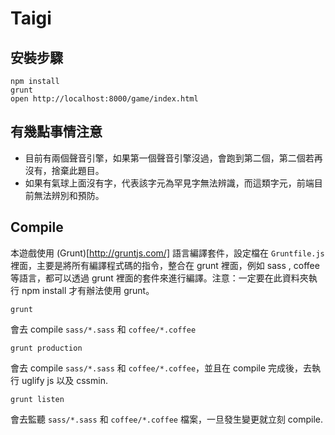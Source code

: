 # Taigi

## 安裝步驟
```shell
npm install
grunt
open http://localhost:8000/game/index.html
```

## 有幾點事情注意
* 目前有兩個聲音引擎，如果第一個聲音引擎沒過，會跑到第二個，第二個若再沒有，捨棄此題目。
* 如果有氣球上面沒有字，代表該字元為罕見字無法辨識，而這類字元，前端目前無法辨別和預防。


## Compile

本遊戲使用 (Grunt)[http://gruntjs.com/] 語言編譯套件，設定檔在 `Gruntfile.js` 裡面，主要是將所有編譯程式碼的指令，整合在 grunt 裡面，例如 sass , coffee 等語言，都可以透過 grunt 裡面的套件來進行編譯。注意：一定要在此資料夾執行 npm install 才有辦法使用 grunt。

```shell
grunt
```
會去 compile `sass/*.sass` 和 `coffee/*.coffee`

```shell
grunt production
```
會去 compile `sass/*.sass` 和 `coffee/*.coffee`，並且在 compile 完成後，去執行 uglify js 以及 cssmin.

```shell
grunt listen
```
會去監聽 `sass/*.sass` 和 `coffee/*.coffee` 檔案，一旦發生變更就立刻 compile.
